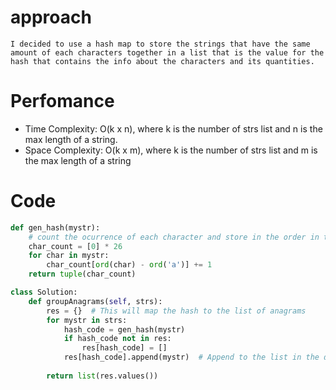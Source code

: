 # approach
    I decided to use a hash map to store the strings that have the same amount of each characters together in a list that is the value for the hash that contains the info about the characters and its quantities.

# Perfomance

- Time Complexity: O(k x n), where k is the number of strs list and n is the max length of a string. 
- Space Complexity: O(k x m), where k is the number of strs list and m is the max length of a string

# Code
```python
def gen_hash(mystr):
    # count the ocurrence of each character and store in the order in the char_count list
    char_count = [0] * 26  
    for char in mystr:
        char_count[ord(char) - ord('a')] += 1
    return tuple(char_count)  

class Solution:
    def groupAnagrams(self, strs):
        res = {}  # This will map the hash to the list of anagrams
        for mystr in strs:
            hash_code = gen_hash(mystr)
            if hash_code not in res:
                res[hash_code] = []
            res[hash_code].append(mystr)  # Append to the list in the dictionary
        
        return list(res.values())
```